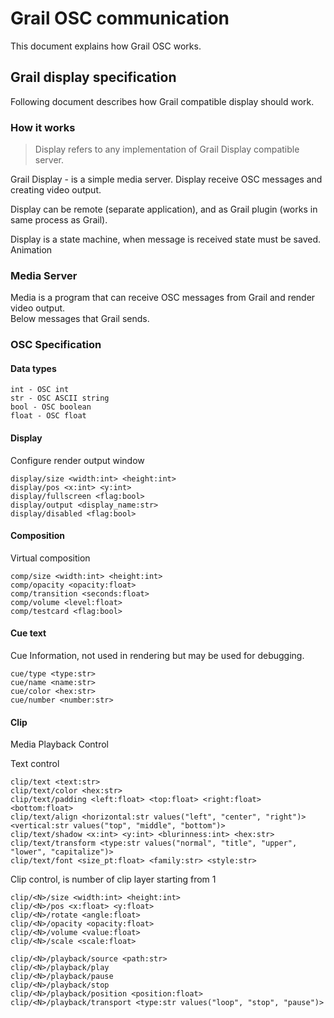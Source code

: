 # Grail OSC communication

This document explains how Grail OSC works.

## Grail display specification

Following document describes how Grail compatible display should work.

### How it works

> Display refers to any implementation of Grail Display compatible server.

Grail Display - is a simple media server. 
Display receive OSC messages and creating video output.

Display can be remote (separate application), and as Grail plugin (works in same process as Grail).

Display is a state machine, when message is received state must be saved.
Animation

### Media Server

Media is a program that can receive OSC messages from Grail and render video output.  
Below messages that Grail sends.

### OSC Specification

#### Data types

	int - OSC int
	str - OSC ASCII string
	bool - OSC boolean
	float - OSC float

#### Display

Configure render output window

	display/size <width:int> <height:int>
	display/pos <x:int> <y:int>
	display/fullscreen <flag:bool>
	display/output <display_name:str>
	display/disabled <flag:bool>

#### Composition

Virtual composition

	comp/size <width:int> <height:int>
	comp/opacity <opacity:float>
	comp/transition <seconds:float>
	comp/volume <level:float>
	comp/testcard <flag:bool>

#### Cue text

Cue Information, not used in rendering but may be used for debugging.

    cue/type <type:str>
    cue/name <name:str>
    cue/color <hex:str>
    cue/number <number:str>

#### Clip

Media Playback Control

Text control

	clip/text <text:str>
	clip/text/color <hex:str>
	clip/text/padding <left:float> <top:float> <right:float> <bottom:float>
	clip/text/align <horizontal:str values("left", "center", "right")> <vertical:str values("top", "middle", "bottom")>
	clip/text/shadow <x:int> <y:int> <blurinness:int> <hex:str>
	clip/text/transform <type:str values("normal", "title", "upper", "lower", "capitalize")>
	clip/text/font <size_pt:float> <family:str> <style:str>

Clip control, <N> is number of clip layer starting from 1

	clip/<N>/size <width:int> <height:int>
	clip/<N>/pos <x:float> <y:float>
	clip/<N>/rotate <angle:float>
	clip/<N>/opacity <opacity:float>
	clip/<N>/volume <value:float>
	clip/<N>/scale <scale:float>

	clip/<N>/playback/source <path:str>
	clip/<N>/playback/play
	clip/<N>/playback/pause
	clip/<N>/playback/stop
	clip/<N>/playback/position <position:float>
	clip/<N>/playback/transport <type:str values("loop", "stop", "pause")>
